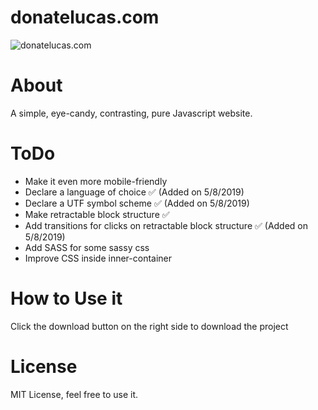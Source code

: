 # donatelucas.com

![donatelucas.com](https://github.com/donatelucas/donatelucas.com/blob/master/img/screenshot01.png)

# About
A simple, eye-candy, contrasting, pure Javascript website.

# ToDo

- Make it even more mobile-friendly
- Declare a language of choice ✅ (Added on 5/8/2019)
- Declare a UTF symbol scheme ✅ (Added on 5/8/2019)
- Make retractable block structure ✅
- Add transitions for clicks on retractable block structure ✅ (Added on 5/8/2019)
- Add SASS for some sassy css
- Improve CSS inside inner-container

# How to Use it
Click the download button on the right side to download the project

# License
MIT License, feel free to use it.
